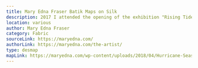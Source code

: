 ```yaml
---
title: Mary Edna Fraser Batik Maps on Silk
description: 2017 I attended the opening of the exhibition "Rising Tides - Batiks on Silk" in Washington DC and was amazed by what can be created with such artistic talent combining geospatial science, cartography and art. 
location: various
author: Mary Edna Fraser
category: Fabric
sourceLink: https://maryedna.com/
authorLink: https://maryedna.com/the-artist/
type: desmap
mapLink: https://maryedna.com/wp-content/uploads/2018/04/Hurricane-Season-5022-x-3622-batik-on-silk-Mary-Edna-Fraser-1998-_22in.jpg
---
```

